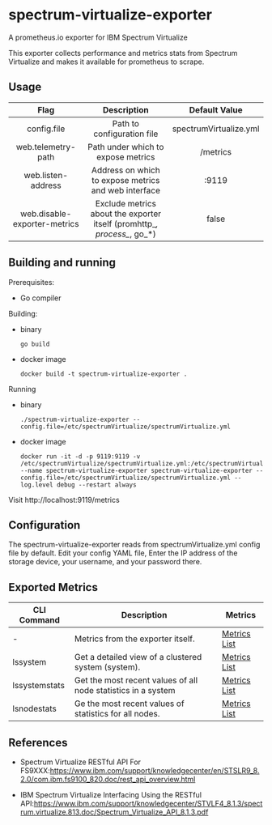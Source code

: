 # spectrum-virtualize-exporter
A prometheus.io exporter for IBM Spectrum Virtualize

This exporter collects performance and metrics stats from Spectrum Virtualize and makes it available for prometheus to scrape.

## Usage

|Flag	|Description	|Default Value|	
| :---: | :---: | :---: |
| config.file | Path to configuration file | spectrumVirtualize.yml |
| web.telemetry-path | Path under which to expose metrics | /metrics |
| web.listen-address | Address on which to expose metrics and web interface | :9119 |
| web.disable-exporter-metrics | Exclude metrics about the exporter itself (promhttp_*, process_*, go_*) | false

## Building and running
Prerequisites:
* Go compiler

Building:
* binary
    
    ```go build ```
* docker image

    ```docker build -t spectrum-virtualize-exporter .```

Running
* binary

    ```./spectrum-virtualize-exporter --config.file=/etc/spectrumVirtualize/spectrumVirtualize.yml```

* docker image
    ```
    docker run -it -d -p 9119:9119 -v /etc/spectrumVirtualize/spectrumVirtualize.yml:/etc/spectrumVirtualize/spectrumVirtualize.yml --name spectrum-virtualize-exporter spectrum-virtualize-exporter --config.file=/etc/spectrumVirtualize/spectrumVirtualize.yml --log.level debug --restart always
    ```

Visit http://localhost:9119/metrics

## Configuration

The spectrum-virtualize-exporter reads from spectrumVirtualize.yml config file by default. Edit your config YAML file, Enter the IP address of the storage device, your username, and your password there. 

## Exported Metrics

| CLI Command | Description | Metrics |
| --- | --- | --- |
| - | Metrics from the exporter itself. | [Metrics List](docs/exporter_metrics.md) |
| lssystem | Get a detailed view of a clustered system (system). | [Metrics List](docs/lssystem_metrics.md) |
| lssystemstats | Get the most recent values of all node statistics in a system | [Metrics List](docs/lssystemstats_metrics.md) |
| lsnodestats | Ge the most recent values of statistics for all nodes. | [Metrics List](docs/lsnodestats_metrics.md)|


## References

* Spectrum Virtualize RESTful API For FS9XXX:https://www.ibm.com/support/knowledgecenter/en/STSLR9_8.2.0/com.ibm.fs9100_820.doc/rest_api_overview.html

* IBM Spectrum Virtualize Interfacing Using the RESTful API:https://www.ibm.com/support/knowledgecenter/STVLF4_8.1.3/spectrum.virtualize.813.doc/Spectrum_Virtualize_API_8.1.3.pdf
